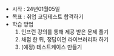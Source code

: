 - 시작 : 24년01월05일
- 목표 : 취업 코딩테스트 합격하기 
- 학습 방법 
  1. 인프런 강의를 통해 제공 받은 문제 풀기
  2. 채점 한 뒤, 정답이면 라이브러리화 하기
  3. (예정) 테스트케이스 만들기 
